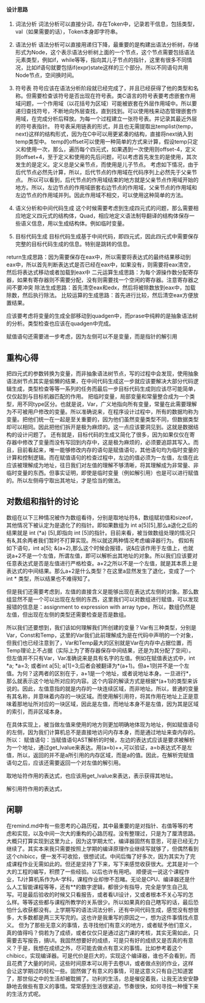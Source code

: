 #### 设计思路
1. 词法分析
词法分析可以直接分词，存在Token中，记录若干信息，包括类型，val（如果需要的话），Token本身即字符串。
2. 语法分析
语法分析可以直接用递归下降，最重要的是构建出语法分析树，存储形式为Node，这个表示语法分析树上面的一个节点，这个节点需要包括语法元素类型，例如if，while等等，指向其儿子节点的指针，这里有很多不同情况，比如if语句就要包括if(expr)state这样的三个部分。所以不同语句共用Node节点，空间换时间。
3. 符号表
符号应该在语法分析阶段就已经完成了，并且已经获得了他的类型和名称。但需要检查该符号是否出现在符号表。类C语言的符号表要考虑嵌套作用域问题，一个作用域（以花括号为区域）可能被嵌套在外层作用域中。所以要递归查找符号，不断地向外层查找，直到找到。可以使用栈来动态管理嵌套作用域，在完成分析后释放。为每一个过程建立一张符号表。并记录其最近外层的符号表指针。
符号表采用链表的形式，并且也无需提取出templist{temp，next}这样的结构形式，因为在C中可以用更紧凑的结构，直接将next纳入到temp类型中。
temp的offset可以使用一种简单的方式来计算，假设temp只定义和使用一次，那么，遍历每个四元式，如果遇到一次使用则offset-4，定义则offset+4，至于定义和使用的先后问题，可以考虑首先发生的是使用，其次发生的是定义。定义总是父亲节点，而使用是儿子节点。
考虑如下情况，由于后代节点必然先计算，所以，后代节点的作用域在代码序列上必然先于父亲节点。
所以可以看到，后代节点的作用域结束的地方就是父亲节点作用域开始的地方。所以，左边节点的作用域嵌套右边节点的作用域，父亲节点的作用域和左边节点的作用域并列。因此作用域不相交，可以使用这种简单的方法。


4. 语义分析和中间代码生成
这个时候需要考虑到生成四元式的问题，那么需要相应地定义四元式的结构体，Quad，相应地定义语法制导翻译的结构体保存一些语义信息，用以生成结构体。例如临时变量。
5. 目标代码生成
目标代码生成基于中间代码，即四元式，因此四元式中需要保存完整的目标代码生成的信息。特别是跳转的信息。

return生成思路：因为需要保存在eax中，所以需要将表达式的最终结果移动到eax中，所以首先判断表达式是否已经在eax中，如果没有，则需要将eax清空，然后将表达式移动或者加载到eax中
二元运算生成思路：为每个源操作数分配寄存器，如果有寄存器则不需要分配，没有则需要找一个空闲的寄存器。注意寄存器之间不要冲突
除法生成思路：首先清空eax和edx，然后将被除数放到eax中，加载除数，然后执行除法。
比较运算的生成思路：首先进行比较，然后清空eax方便放置结果。



应该要考虑将变量的生成全部移动到quadgen中，而prase中纯粹的是抽象语法树的分析。类型检查也应该在quadgen中完成。

赋值语句还需要进一步考虑，因为左侧可以不是变量，而是指针的解引用

## 重构心得
把四元式的参数转换为变量，而非抽象语法树节点，写的过程中会发现，使用抽象语法树节点其实是偷懒的结果，在中间代码生成这一步就应该要解决大部分代码逻辑生成，类型检查等等一系列的任务而最后一步目标代码生成则应该尽可能简单，仅仅起到与目标机器匹配的作用。
把临时变量，局部变量和常量整合成为一个类型，用不同type区分。也就是说，Var，广义地指向所有变量，常量在此需要理解为不可被用户修改的变量。所以准确说来，在程序设计过程中，所有的数据均称为变量。把他们统一在一起是至关重要的，因为他们虽然变量类型不同，但数据类型却可以相同。因此把他们拆开是极为麻烦的。这一点应该要洞见到。这就是数据结构的设计问题了。
还有就是，目标代码的生成又简化了很多，因为如果仅仅在寄存器中修改了变量而没有写回到内存中，这是极为麻烦的，必须要追踪其写入。而且，目前看起来，唯一能够修改内存的语句是赋值语句，其他语句均为临时变量的计算和控制逻辑。而在赋值语句的检查过程中，左边的值必须为一左值，左值在此应该被理解成为地址，往日我们对左值的理解不够清晰，将其理解成为非常量、非临时变量的东西。但事实证明，即使是临时变量（例如解引用）也是可以进行赋值的。所以左侧毋宁取出其地址，才是恰当的做法。



## 对数组和指针的讨论
数组在以下三种情况被作为数组看待，分别是取地址符&，数组赋初值和sizeof，其他情况下被认定为是退化了的指针。即如果数组为 int a[5][5],那么a退化之后的结果就是 int (*a) [5],即指向 int [5]的指针。目前来看，被当做数组处理的情况只有&,其余两者我们暂时不打算实现。所以就这两种情况考虑编译器行为。
假如有如下语句，int a[5]; &(a+2),那么这个时候会报错，说&应该作用于左值上，也就说a+2不是一个左值，所谓左值，即可以解析出其地址的对象。所以我们应该要对任意表达式是否是左值进行严格检查。a+2之所以不是一个左值，就是其本质上是表达式的中间结果。那么a+2是什么类型？在这里a显然发生了退化，变成了一个int * 类型，所以结果也不难得知了。

但是我们还需要考虑到，左值的直接含义是能够出现在表达式左侧的对象。那么数组显然不是一个可以出现在左侧的东西，这里我们可以对数组进行赋值，可以发现报错的信息是：assignment to expression with array type，所以，数组仍然是左值，但出现在左侧的类型还需要检查是否是数组。

所以我们还要想到，我们该如何理解我们所创建的变量？Var有三种类型，分别是Var，Const和Temp，这里的Var我们此前理解成为是在代码中声明的一个对象，但我们也已经注意到了，Var和Temp最大的区别就是Var在内存中占据位置，而Temp理论上不占据（实际上为了寄存器保存中间结果，还是为其分配了空间）。但左值并不只有Var，Var准确说来是具有名字的左值。例如在赋值表达式中，int *a; *a=3; 或者int a[5]; a[1]=3;后者会被翻译为\*(a+1)。但a+1则并不是一个左值。为何？这两者的区别在于，a+1是一个地址，或者说地址本身。一旦进行\*，那么就表示这个地址所对应的内容。这个内容的解读方式是根据\*(a+1)的类型来诉说的。因此，左值意指的就是内存的一块连续区域，而非地址。所以，普通的变量有其名称，并意味着内存的一块区域。而使用解引用符，将其作用在地址上正是意味着那地址所对应的一块区域，因此是左值，而地址本身不是左值，因为其是区域的索引，而非区域本身。

在具体实现上，被当做左值来使用的地方则更加明确地体现为地址，例如赋值语句的左侧，因为我们计算机总不是直接地访问内存本身，而是通过地址来查内存的。所以：
赋值语句：当赋值语句AST解析的时候，左边的表达式应该是要求被解析为一个地址，通过get_lvalue来表达。用(a=b)++,可以验证，a=b表达式不是左值，所以，返回的并不是a所引用的内存区域，而是a的值。因此，在解析完赋值语句之后，应该还需要返回一个对左值的解引用。

取地址符作用的表达式，也应该用get_lvalue来表达，表示获得其地址。

解引用符作用的表达式，


## 闲聊
在remind.md中有一些思考的心路历程，其中最重要的是对指针、右值等等的考虑和实现，以及中间一次大的重构的心路历程。没有整理过，只是为了厘清思路。
大概只打算实现到这里为止，因为这学期太忙，编译器固然有意思，可是已经无力继续了。其实本来我只需要按照上学期的编译原理作业继续写就够了，但偶然看到这个chibicc，便一发不可收拾，很想试试。中间后悔了好多次，因为其实为了完成课程作业无需如此的。但还是坚持了下来，写下来感觉收获很大。尤其是对一个大的工程的编写，积攒了一些经验。以后也许有用吧。
顺便说一说这个课程作业，TJ计算机系作为A-学科，课程作业却惨不忍睹。无论是CPU、编译器还是什么人工智能课程等等，还有\*\*的数字逻辑，都很少有指导，完全是学生自己乱写。可是最后验收的时候又只看报告，或者看UI设计，又或者根本不关心写的怎么样。等等这些都与课程所教学的关系很少。所以如果真的自己瞎写的话，最后恐怕什么收获都没有。上学期写的语法词法分析，还有中间代码生成，感觉没有想很多，大多数都是两三天写完的。这也许是我重写的原因之一，想为这件事情找点意义。
但为了那些无意义的事情，去寻找他们有意义的地方，或者赋予他们意义，真的值得吗？倘若为了成绩，或者仅仅只是通过这门课的考核，其实无需如此，只需要去写报告，搞UI。我固然想要好的成绩，可是只有好的成绩又是否真的有意义？于是，我想在成绩之外，尽可能去做点有意义的事情。比如参考着这个chibicc，实现编译器。可是代价是巨大的，实现这个编译器，谁也不会看到，而且花费了大量的时间，这些时间原本可以用于去卷UI，或者做点别的作业，这样会让这学期过的轻松一些。固然做了有意义的事情，可是这意义只有自己知道罢了，那世俗之中的生活却被耽搁了。功利的生活，总是催促着我，让我无法安安静静地去做些有意义的事情。常常感到生活很紧迫，节奏很快，如何寻找一种慢下来的生活方式呢。